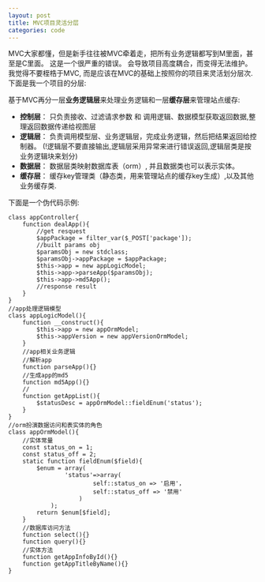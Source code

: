 ```yaml
---
layout: post
title: MVC项目灵活分层
categories: code
---
```


MVC大家都懂，但是新手往往被MVC牵着走，把所有业务逻辑都写到M里面，甚至是C里面。 这是一个很严重的错误。 会导致项目高度耦合，而变得无法维护。 我觉得不要桎梏于MVC, 而是应该在MVC的基础上按照你的项目来灵活划分层次. 下面是我一个项目的分层:

基于MVC再分一层**业务逻辑层**来处理业务逻辑和一层**缓存层**来管理站点缓存:

- **控制层**： 只负责接收、过滤请求参数 和 调用逻辑、数据模型获取返回数据,整理返回数据传递给视图层
- **逻辑层**： 负责调用模型层、业务逻辑层，完成业务逻辑，然后把结果返回给控制器。
(!逻辑层不要直接输出,逻辑层采用异常来进行错误返回,逻辑层类是按业务逻辑块来划分)
- **数据层**： 数据层类映射数据库表（orm）, 并且数据类也可以表示实体。
- **缓存层**： 缓存key管理类（静态类，用来管理站点的缓存key生成）,以及其他业务缓存类.

下面是一个伪代码示例:

	class appController{
		function dealApp(){
			//get resquest
			$appPackage = filter_var($_POST['package']);
			//built params obj
			$paramsObj = new stdclass;
			$paramsObj->appPackage = $appPackage;
			$this->app = new appLogicModel;
			$this->app->parseApp($paramsObj);
			$this->app->md5App();
			//response result
		}
	}
	//app处理逻辑模型
	class appLogicModel(){
		function __construct(){
			$this->app = new appOrmModel;
			$this->appVersion = new appVersionOrmModel;
		}
	    //app相关业务逻辑
		//解析app
		function parseApp(){}
		//生成app的md5
		function md5App(){}
		//
		function getAppList(){
			$statusDesc = appOrmModel::fieldEnum('status');
		}
	}
	//orm扮演数据访问和表实体的角色
	class appOrmModel(){
		//实体常量
		const status_on = 1;
		const status_off = 2;
		static function fieldEnum($field){
			$enum = array(
					'status'=>array(
							self::status_on => '启用'，
							self::status_off => '禁用'
						)
				);
			return $enum[$field];
		}
		//数据库访问方法
		function select(){}
		function query(){}
		//实体方法
		function getAppInfoById(){}
		function getAppTitleByName(){}
	}
